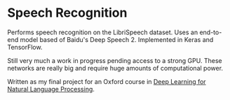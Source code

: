 # Speech Recognition
Performs speech recognition on the LibriSpeech dataset. Uses an end-to-end model based of Baidu's Deep Speech 2. Implemented in Keras and TensorFlow.

Still very much a work in progress pending access to a strong GPU. These networks are really big and require huge amounts of computational power.

Written as my final project for an Oxford course in [Deep Learning for Natural Language Processing](https://github.com/oxford-cs-deepnlp-2017).

